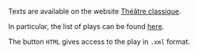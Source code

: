 Texts are available on the website [Théâtre classique](http://www.theatre-classique.fr/).

In particular, the list of plays can be found [here](http://www.theatre-classique.fr/pages/programmes/PageEdition.php).

The button ```HTML``` gives access to the play in ```.xml``` format.
